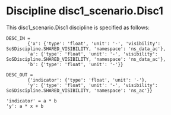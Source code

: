 # Discipline disc1_scenario.Disc1
This disc1_scenario.Disc1 discipline is specified as follows:

	DESC_IN = 
			{'x': {'type': 'float', 'unit': '-', 'visibility': SoSDiscipline.SHARED_VISIBILITY, 'namespace': 'ns_data_ac'},
			'a': {'type': 'float', 'unit': '-', 'visibility': SoSDiscipline.SHARED_VISIBILITY, 'namespace': 'ns_data_ac'},
			'b': {'type': 'float', 'unit': '-'}}

	DESC_OUT =
			{'indicator': {'type': 'float', 'unit': '-'},
			'y': {'type': 'float', 'unit': '-', 'visibility': SoSDiscipline.SHARED_VISIBILITY, 'namespace': 'ns_ac'}}

	'indicator' = a * b
	'y': a * x + b
